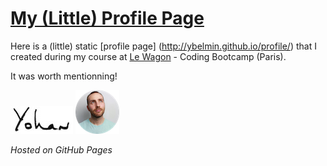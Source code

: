 # [My (Little) Profile Page](http://ybelmin.github.io/profile/)

Here is a (little) static [profile page] (http://ybelmin.github.io/profile/) that I created during my course at [Le Wagon](https://www.lewagon.com/) - Coding Bootcamp (Paris).

It was worth mentionning!

<img src="https://github.com/ybelmin/profile/blob/gh-pages/images/resized-signature.jpg" alt="yohan-hand-written">

<img src="https://github.com/ybelmin/profile/blob/gh-pages/images/avatar_profile_image.png" alt="yohan-avatar">

*Hosted on GitHub Pages*
